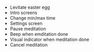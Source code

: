 - Levitate easter egg
- Intro screens
- Change min/max time
- Settings screen
- Pause meditation
- Beep when emditation done
- Visual indicator when meditation done
- Cancel meditation